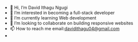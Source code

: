- 👋 Hi, I’m David Ithagu Ngugi
- 👀 I’m interested in becoming a full-stack developer
- 🌱 I’m currently learning Web development
- 💞️ I’m looking to collaborate on building responsive websites
- 📫 How to reach me email:davidithagu04@gmail.com
- 

<!---
davidkamugu/davidkamugu is a ✨ special ✨ repository because its `README.md` (this file) appears on your GitHub profile.
You can click the Preview link to take a look at your changes.
--->
